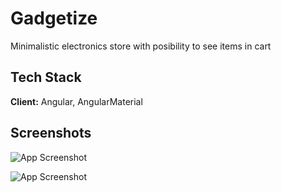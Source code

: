 
# Gadgetize

Minimalistic electronics store with posibility to see items in cart

## Tech Stack

**Client:** Angular, AngularMaterial

## Screenshots

![App Screenshot](https://drive.google.com/uc?export=view&id=1h3OymFJNUuQjq_Nl4JALL3hR77mDWqME)

![App Screenshot](https://drive.google.com/uc?export=view&id=1ngkTcsvNHsVPTLB3if9rLtNIK196QKbe)
